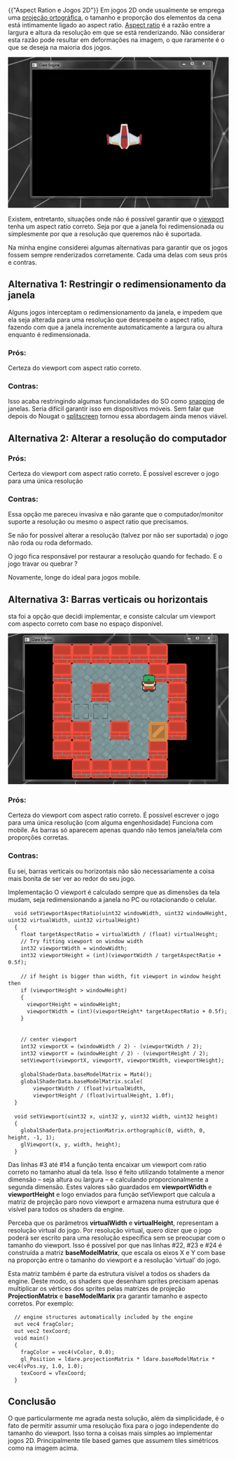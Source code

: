 {{"Aspect Ration e Jogos 2D"}}
Em jogos 2D onde usualmente se emprega uma [projeção ortográfica](https://en.wikipedia.org/wiki/Orthographic_projection), o tamanho e proporção dos elementos da cena está intimamente ligado ao aspect ratio. [Aspect ratio](https://en.wikipedia.org/wiki/Aspect_ratio_(image)) é a razão entre a largura e altura da resolução em que se está renderizando. Não considerar esta razão pode resultar em deformações na imagem, o que raramente é o que se deseja na maioria dos jogos.

![aspect ration deformado](assets/images/ratio_wrong.gif)

Existem, entretanto, situações onde não é possível garantir que o [viewport](https://en.wikipedia.org/wiki/Viewport) tenha um aspect ratio correto. Seja por que a janela foi redimensionada ou simplesmente por que a resolução que queremos não é suportada.

Na minha engine considerei algumas alternativas para garantir que os jogos fossem sempre renderizados corretamente. Cada uma delas com seus prós e contras.

## Alternativa 1: Restringir o redimensionamento da janela
Alguns jogos interceptam o redimensionamento da janela, e impedem que ela seja alterada para uma resolução que desrespeite o aspect ratio, fazendo com que a janela incremente automaticamente a largura ou altura enquanto é redimensionada.

### Prós:

Certeza do viewport com aspect ratio correto.

### Contras:

Isso acaba restringindo algumas funcionalidades do SO como [snapping](https://www.addictivetips.com/windows-tips/how-to-snap-windows-using-keyboard-shortcuts-in-windows-10/) de janelas.
Seria difícil garantir isso em dispositivos móveis. Sem falar que depois do Nougat o [splitscreen](https://www.greenbot.com/article/3105486/android/how-to-use-split-screen-mode-in-android-nougat.html) tornou essa abordagem ainda menos viável.

## Alternativa 2: Alterar a resolução do computador

### Prós:

Certeza do viewport com aspect ratio correto.
É possível escrever o jogo para uma única resolução

### Contras:

Essa opção me pareceu invasiva e não garante que o computador/monitor suporte a resolução ou mesmo o aspect ratio que precisamos.

Se não for possível alterar a resolução (talvez por não ser suportada) o jogo não roda ou roda deformado.

O jogo fica responsável por restaurar a resolução quando for fechado. E o jogo travar ou quebrar ?

Novamente, longe do ideal para jogos mobile.

## Alternativa 3: Barras verticais ou horizontais

sta foi a opção que decidi implementar, e consiste calcular um viewport com aspecto correto com base no espaço disponível.

![Aspect ratio com barras dinâmicas](assets/images/ratio_correct.gif)

### Prós:
Certeza do viewport com aspect ratio correto.
É possível escrever o jogo para uma única resolução (com alguma engenhosidade)
Funciona com mobile.
As barras só aparecem apenas quando não temos janela/tela com proporções corretas.

### Contras:
Eu sei, barras verticais ou horizontais não são necessariamente a coisa mais bonita de ser ver ao redor do seu jogo.

Implementação
O viewport é calculado sempre que as dimensões da tela mudam, seja redimensionando a janela no PC ou rotacionando o celular.

      void setViewportAspectRatio(uint32 windowWidth, uint32 windowHeight, uint32 virtualWidth, uint32 virtualHeight)
      {
        float targetAspectRatio = virtualWidth / (float) virtualHeight;
        // Try fitting viewport on window width
        int32 viewportWidth = windowWidth;
        int32 viewportHeight = (int)(viewportWidth / targetAspectRatio + 0.5f);
      
        // if height is bigger than width, fit viewport in window height then
        if (viewportHeight > windowHeight)
        {
          viewportHeight = windowHeight;
          viewportWidth = (int)(viewportHeight* targetAspectRatio + 0.5f);
        }
      
      
        // center viewport
        int32 viewportX = (windowWidth / 2) - (viewportWidth / 2);
        int32 viewportY = (windowHeight / 2) - (viewportHeight / 2);
        setViewport(viewportX, viewportY, viewportWidth, viewportHeight);
      
        globalShaderData.baseModelMatrix = Mat4();
        globalShaderData.baseModelMatrix.scale(
            viewportWidth / (float)virtualWidth, 
            viewportHeight / (float)virtualHeight, 1.0f);
      } 
      
      void setViewport(uint32 x, uint32 y, uint32 width, uint32 height)
      {
        globalShaderData.projectionMatrix.orthographic(0, width, 0, height, -1, 1);
        glViewport(x, y, width, height);
      }

Das linhas #3 até #14 a função tenta encaixar um viewport com ratio correto no tamanho atual da tela. Isso é feito utilizando totalmente a menor dimensão – seja  altura ou largura – e calculando proporcionalmente a segunda dimensão. Estes valores são guardados em **viewportWidth** e **viewportHeight** e logo enviados para função setViewport que calcula a matriz de projeção paro novo viewport e armazena numa estrutura que é visível para todos os shaders da engine.

Perceba que os parâmetros **virtualWidth** e **virtualHeight**, representam a resolução virtual do jogo. Por resolução virtual, quero dizer que o jogo poderá ser escrito para uma resolução específica sem se preocupar com o tamanho do viewport. Isso é possível por que nas linhas #22, #23 e #24 é construída a matriz **baseModelMatrix**, que escala os eixos X e Y com base na proporção entre o tamanho do viewport e a resolução ‘virtual’ do jogo.

Esta matriz também é parte da estrutura visível a todos os shaders da engine.  Deste modo, os shaders que desenham sprites precisam apenas multiplicar os vértices dos sprites pelas matrizes de projeção **ProjectionMatrix** e **baseModelMarix** pra garantir tamanho e aspecto corretos. Por exemplo:

      // engine structures automatically included by the engine
      out vec4 fragColor;
      out vec2 texCoord;
      void main()
      {
        fragColor = vec4(vColor, 0.0);
        gl_Position = ldare.projectionMatrix * ldare.baseModelMatrix * vec4(vPos.xy, 1.0, 1.0);
        texCoord = vTexCoord;
      }

## Conclusão

O que particularmente me agrada nesta solução, além da simplicidade, é o fato de permitir assumir uma resolução fixa para o jogo independente do tamanho do viewport. Isso torna a coisas mais simples ao implementar jogos 2D. Principalmente tile based games que assumem tiles simétricos como na imagem acima.
